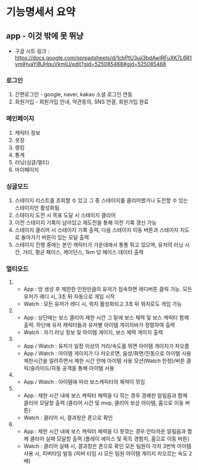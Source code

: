# 기능명세서 요약

## app - 이것 밖에 못 뛰냥 

- 구글 시트 링크 : https://docs.google.com/spreadsheets/d/1cbPtU3ujj3bdAwIRFuXK7L6R1vmlHvaYjBJHquVkmIU/edit?gid=525085468#gid=525085468

### 로그인
1. 간편로그인 - google, naver, kakao 소셜 로그인 연동
2. 회원가입 - 회원가입 안내, 약관동의, SNS 연결, 회원가입 완료

### 메인페이지
1. 캐릭터 정보
2. 옷장
3. 랭킹
4. 통계
5. 러닝(싱글/멀티)
6. 마이페이지

### 싱글모드

1. 스테이지 리스트를 조회할 수 있고 그 중 스테이지를 클리어했거나 도전할 수 있는 스테이지만 활성화됨.
2. 스테이지 도전 시 목표 도달 시 스테이지 클리어
3. 이전 스테이지 기록이 남아있고 재도전을 통해 이전 기록 갱신 가능
4. 스테이지 클리어 시 스테이지 기록 출력, 다음 스테이지 이동 버튼과 스테이지 지도로 돌아가기 버튼이 있는 모달 출력 
5. 스테이지 진행 중에는 본인 캐릭터가 가운데에서 통통 튀고 있으며, 유저의 러닝 시간, 거리, 평균 페이스, 케이던스, 1km 당 페이스 데이터 출력

### 멀티모드

1. - App : 방 생성 후 제한한 인원만큼의 유저가 접속하면 레디버튼 클릭 가능. 모든 유저가 레디 시, 3초 뒤 자동으로 게임 시작
   - Watch : 모든 유저가 레디 시, 워치 활성화되고 3초 뒤 워치로도 게임 가능
2. - App : 상단에는 보스 클리어 제한 시간 그 밑에 보스 체력 및 보스 캐릭터 함께 출력. 하단에 유저 캐릭터들과 유저별 아이템 게이지바가 정렬하여 출력
   - Watch : 자기 러닝 정보 및 아이템 게이지, 보스 체력 게이지 출력
3. - App / Watch : 유저가 일정 이상의 거리/속도를 뛰면 아이템 게이지가 차오름
   - App / Watch : 아이템 게이지가 다 차오르면, 음성/화면/진동으로 아이템 사용 제한시간을 알려주면서 제한 시간 안에 아이템 사용 모션(Watch 한정)/버튼 클릭/슬라이드/자동 공격을 통해 아이템 사용 
4. - App / Watch : 아이템에 따라 보스캐릭터의 체력이 깎임
5. - App : 제한 시간 내에 보스 캐릭터 체력을 다 깎는 경우 
경쾌한 알림음과 함께 클리어 모달창 출력 (클리어 시간 및 mvp, 클리어 보상 아이템, 홈으로 이동 버튼) 
   - Watch : 클리어 시, 결과창은 폰으로 확인
1. - App : 제한 시간 내에 보스 캐릭터 체력을 다 못깎는 경우
안타까운 알림음과 함께 클리어 실패 모달창 출력
(플레이 에이스 및 획득 경험치, 홈으로 이동 버튼) 
   - Watch : 클리어 실패 시, 결과창은 폰으로 확인
모든 팀원이 각자 3번씩 아이템 사용 시, 피버타임 발동
(피버 타임 시 모든 팀원 아이템 게이지 차오르는 속도 2배)